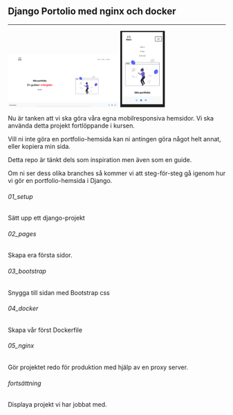 ## Django Portolio med nginx och docker

------

<img src="./assets/img/1.png" alt="al" style="zoom:25%;" />



<img src="./assets/img/2.png" alt="al" style="zoom:25%;" />



Nu är tanken att vi ska göra våra egna mobilresponsiva hemsidor. Vi ska använda detta projekt fortlöppande i kursen. 

Vill ni inte göra en portfolio-hemsida kan ni antingen göra något helt annat, eller kopiera min sida.

Detta repo är tänkt dels som inspiration men även som en guide.

Om ni ser dess olika branches så kommer vi att steg-för-steg gå igenom hur vi gör en portfolio-hemsida i Django.

###### 01_setup

Sätt upp ett django-projekt

###### 02_pages

Skapa era första sidor.

###### 03_bootstrap

Snygga till sidan med Bootstrap css

###### 04_docker

Skapa vår först Dockerfile

###### 05_nginx

Gör projektet redo för produktion med hjälp av en proxy server.

###### fortsättning

Displaya projekt vi har jobbat med.

